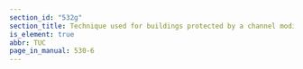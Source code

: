 ```yaml
---
section_id: "532g"
section_title: Technique used for buildings protected by a channel modification project
is_element: true
abbr: TUC
page_in_manual: 530-6
---
```

